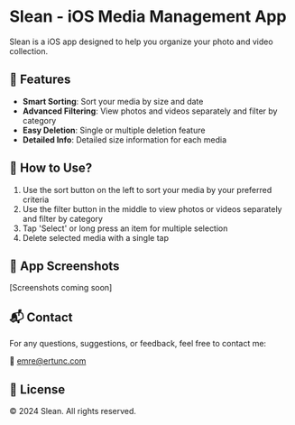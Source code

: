 # Slean - iOS Media Management App

Slean is a iOS app designed to help you organize your photo and video collection.

## 🌟 Features

- **Smart Sorting**: Sort your media by size and date
- **Advanced Filtering**: View photos and videos separately and filter by category
- **Easy Deletion**: Single or multiple deletion feature
- **Detailed Info**: Detailed size information for each media

## 🚀 How to Use?

1. Use the sort button on the left to sort your media by your preferred criteria
2. Use the filter button in the middle to view photos or videos separately and filter by category
3. Tap 'Select' or long press an item for multiple selection
4. Delete selected media with a single tap

## 📱 App Screenshots

[Screenshots coming soon]

## 📬 Contact

For any questions, suggestions, or feedback, feel free to contact me:

📧 [emre@ertunc.com](mailto:emre@ertunc.com?subject=About%20Slean)

## 📝 License

© 2024 Slean. All rights reserved. 
